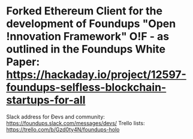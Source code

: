 # Forked Ethereum Client for the development of Foundups "Open !nnovation Framework" O!F - as outlined in the Foundups White Paper: https://hackaday.io/project/12597-foundups-selfless-blockchain-startups-for-all 
Slack address for Ðevs and community: https://foundups.slack.com/messages/devs/
Trello lists: https://trello.com/b/Gzd0ty4N/foundups-holo
